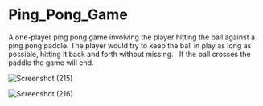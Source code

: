 # Ping_Pong_Game

A one-player ping pong game involving the player hitting the ball against a ping pong paddle. The player would try to keep the ball in play as long as possible, hitting it back and forth without missing. 
&nbsp; If the ball crosses the paddle the game will end.

![Screenshot (215)](https://user-images.githubusercontent.com/113262760/226759307-95bda77d-0d76-4d18-8be3-9b9aff7f2819.png)

![Screenshot (216)](https://user-images.githubusercontent.com/113262760/226759325-22335914-bd71-420b-a299-ef26bbdc9866.png)
